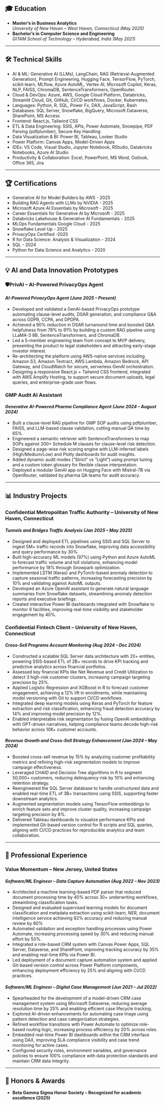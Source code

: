 ## 🎓 Education
- **Master’s in Business Analytics**  
  *University of New Haven – West Haven, Connecticut (May 2025)*  
- **Bachelor’s in Computer Science and Engineering**  
  *GITAM School of Technology – Hyderabad, India (May 2021)*  

---

## 🛠️ Technical Skills  
- AI & ML: Generative AI (LLMs), LangChain, RAG (Retrieval-Augmented Generation), Prompt Engineering, 
Hugging Face, TensorFlow, PyTorch, scikit-learn, MLflow, Azure AutoML, Vertex AI, Microsoft Copilot, Keras, 
NLP, FAISS, ChromaDB, SentenceTransformers, OpenRouter. 
- Cloud & DevOps: Azure, AWS, Google Cloud Platform, Databricks, Streamlit Cloud, Git, GitHub, CI/CD 
workflows, Docker, Kubernetes. 
- Languages: Python, R, SQL, Power Fx, DAX, JavaScript, Bash 
- Databases: SQL Server, Snowflake, BigQuery, Microsoft Dataverse, SharePoint, MS Access 
- Frontend: React.js, Tailwind CSS 
- ETL & Data Engineering: SSIS, APIs, Power Automate, Snowpipe, PDF Parsing (pdfplumber), Secure Key 
Handling 
- Data Visualization & BI: Power BI, Tableau, Looker Studio 
- Power Platform: Canvas Apps, Model-Driven Apps 
- IDEs: VS Code, Visual Studio, Jupyter Notebook, RStudio, Databricks Notebooks, Azure AI Studio 
- Productivity & Collaboration: Excel, PowerPoint, MS Word, Outlook, Office 365, Jira 
 

---

## 🏆 Certifications
-	Generative AI for Model Builders by AWS - 2025
-	Building RAG Agents with LLMs by NVIDIA - 2025
-	Microsoft Azure AI Essentials by Microsoft - 2025
-	Career Essentials for Generative AI by Microsoft - 2025
-	Databricks Lakehouse & Generative AI Fundamentals - 2025
-	MLOps Fundamentals Google Cloud - 2025
-	Snowflake Level Up - 2025
- PrivacyOps Certified -2025
-	R for Data Science: Analysis & Visualization - 2024
-	SQL  - 2024
-	Python for Data Science and Analytics - 2020 

---

## 💡 AI and Data Innovation Prototypes

### **🛡️PrivAI – AI-Powered PrivacyOps Agent**
#### *AI-Powered PrivacyOps Agent (June 2025 – Present)*
- Developed and validated a GenAI-based PrivacyOps prototype automating clause-level audits, DSAR generation, and compliance Q&A across GDPR, CCPA, and DPDPA. 
- Achieved a 90% reduction in DSAR turnaround time and boosted Q&A helpfulness from 78% to 91% by building a custom RAG pipeline using LLaMA-3 8B, SentenceTransformers, and ChromaDB. 
- Led a 5-member engineering team from concept to MVP delivery, presenting the product to legal stakeholders and attracting early-stage investor interest. 
- Re-architecting the platform using AWS-native services including Amazon S3, Amazon Textract, AWS Lambda, Amazon Bedrock, API Gateway, and CloudWatch for secure, serverless GenAI orchestration. 
- Designing a responsive React.js + Tailwind CSS frontend, integrated with AWS Amplify Hosting, to support secure document uploads, legal queries, and enterprise-grade user flows. 

### **GMP Audit AI Assistant**
#### *Generative AI-Powered Pharma Compliance Agent (June 2024 – August 2024)*
- Built a clause-level RAG pipeline for GMP SOP audits using pdfplumber, FAISS, and LLM-based clause validation, cutting manual QA time by 65%. 
- Engineered a semantic retriever with SentenceTransformers to map SOPs against 200+ Schedule M clauses for clause-level risk detection. 
- Designed a page-wise risk scoring engine with LLM-inferred labels (High/Medium/Low) and Plotly dashboards for audit insights. 
- Added dynamic audit modes (“Strict” vs “Light”) using prompt tuning and a custom token glossary for flexible clause interpretation. 
- Deployed a modular GenAI app on Hugging Face with Mistral-7B via OpenRouter, validated by pharma QA teams for audit accuracy. 

---

## 📊 Industry Projects

### **Confidential Metropolitan Traffic Authority – University of New Haven, Connecticut**
#### *Tunnels and Bridges Traffic Analysis (Jan 2025 – May 2025)*
- Designed and deployed ETL pipelines using SSIS and SQL Server to ingest 5M+ traffic records into Snowflake, improving data accessibility and query performance by 30%. 
- Built high-accuracy ML models (97%) using Python and Azure AutoML to forecast traffic volume and toll violations, enhancing model performance by 18% through Snowpark optimization. 
- Implemented LSTM (Keras) and PyTorch-based anomaly detection to capture seasonal traffic patterns, increasing forecasting precision by 10% and validating against AutoML outputs. 
- Developed an Azure OpenAI assistant to generate natural language summaries from Snowflake datasets, streamlining anomaly detection reports and executive briefings. 
- Created interactive Power BI dashboards integrated with Snowflake to monitor 8 facilities, improving real-time visibility and stakeholder engagement by 40%. 


### **Confidential Fintech Client – University of New Haven, Connecticut**
#### *Cross-Sell Programs Account Monitoring (Aug 2024 – Dec 2024)*
- Constructed a scalable SQL Server data architecture with 20+ entities, powering SSIS-based ETL of 2B+ records to drive KPI tracking and predictive analytics across financial portfolios. 
- Assessed key financial KPIs like Net Revenue and Credit Utilization to detect 3 high-risk customer clusters, increasing campaign targeting precision by 25%. 
- Applied Logistic Regression and XGBoost in R to forecast customer engagement, achieving a 12% lift in enrollments, while maintaining model versioning with Git to support CI/CD workflows. 
- Integrated deep learning models using Keras and PyTorch for feature extraction and risk classification, enhancing fraud detection accuracy by 14% and improving model precision by 12%. 
- Enabled interpretable risk segmentation by fusing OpenAI embeddings with GPT-driven narratives, helping compliance teams decode high-risk behavior across 10K+ customer accounts. 


#### *Revenue Growth and Cross-Sell Strategy Enhancement (Jan 2024 – May 2024)*
- Boosted cross-sell revenue by 15% by analyzing customer profitability metrics and refining high-risk segmentation models to improve campaign effectiveness. 
- Leveraged CHAID and Decision Tree algorithms in R to segment 50,000+ customers, reducing delinquency risk by 10% and enhancing retention strategy. 
- Reengineered the SQL Server database to handle unstructured data and enabled real-time ETL of 3B+ transactions using SSIS, supporting faster downstream analytics. 
- Augmented segmentation models using TensorFlow embeddings to enrich feature sets and improve cluster quality, increasing campaign targeting precision by 8%. 
- Delivered Tableau dashboards to visualize performance KPIs and implemented Git-based version control for R 
scripts and SQL queries, aligning with CI/CD practices for reproducible analytics and team collaboration. 



---

## 💼 Professional Experience

### **Value Momentum – New Jersey, United States**
#### *Software/ML Engineer – Data Capture Automation (Aug 2022 – Nov 2023)*
- Architected a machine learning-based PDF parser that reduced document processing time by 40% across 30+ underwriting workflows, streamlining classification tasks. 
- Designed and evaluated supervised learning models for document classification and metadata extraction using scikit-learn, NER, document intelligence service achieving 92% accuracy and reducing manual review by 60% 
- Automated validation and exception handling processes using Power Automate, increasing processing speed by 30% and reducing manual effort by 50%. 
- Integrated a role-based CRM system with Canvas Power Apps, SQL Server, Dataverse, and SharePoint, improving tracking accuracy by 35% and enabling real-time KPIs via Power BI. 
- Led deployment of a document capture automation system and applied Git-based version control across Power Platform components, enhancing deployment efficiency by 25% and aligning with CI/CD practices. 


#### *Software/ML Engineer – Digital Case Management (Jun 2021 – Jul 2022)*
- Spearheaded for the development of a model-driven CRM case management system using Microsoft Dataverse, reducing average resolution time by 25% and enabling efficient case lifecycle tracking. 
- Explored AI-driven enhancements for automating case triage using pattern detection and case categorization strategies. 
- Refined workflow transitions with Power Automate to optimize role-based routing logic, increasing process efficiency by 20% across roles. 
- Embedded real-time Power BI dashboards within the CRM interface using DAX, improving SLA compliance visibility and case trend monitoring for active cases. 
- Configured security roles, environment variables, and governance policies to ensure 100% compliance with data protection standards and maintain CRM data integrity. 


---

## 🏅 Honors & Awards
- **Beta Gamma Sigma Honor Society – Recognized for academic excellence (2025)**
